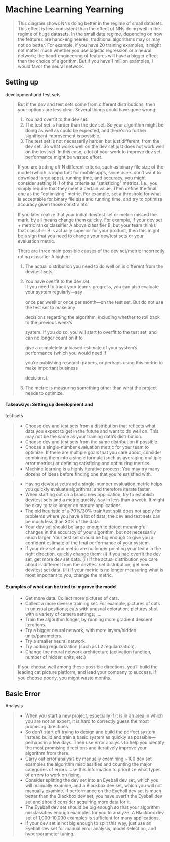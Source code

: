 # Machine Learning Yearning





> This diagram shows NNs doing better in the regime of small datasets. This effect is less consistent than the effect of NNs doing well in the regime of huge datasets. In the small data regime, depending on how the features are hand-engineered, traditional algorithms may or may not do better. For example, if you have 20 training examples, it might not matter much whether you use logistic regression or a neural network; the hand-engineering of features will have a bigger effect than the choice of algorithm. But if you have 1 million examples, I would favor the neural network.

## Setting up development and test sets

> But if the dev and test sets come from different distributions, then your options are less clear. Several things could have gone wrong:
>
> 1. You had overfit to the dev set.
> 2. The test set is harder than the dev set. So your algorithm might be doing as well as could    be expected, and there’s no further significant improvement is possible.
> 3. The test set is not necessarily harder, but just different, from the dev set. So what works well on the dev set just does not work well on the test set. In this case, a lot of your work    to improve dev set performance might be wasted effort.

> If you are trading off N different criteria, such as binary file size of the model \(which is important for mobile apps, since users don’t want to download large apps\), running time, and accuracy, you might consider setting N-1 of the criteria as “satisficing” metrics. I.e., you simply require that they meet a certain value. Then define the final one as the “optimizing” metric. For example, set a threshold for what is acceptable for binary file size and running time, and try to optimize accuracy given those constraints.

> If you later realize that your initial dev/test set or metric missed the mark, by all means change them quickly. For example, if your dev set + metric ranks classifier A above classifier B, but your team thinks that classifier B is actually superior for your product, then this might be a sign that you need to change your dev/test sets or your evaluation metric.
>
> There are three main possible causes of the dev set/metric incorrectly rating classifier A higher:
>
> 1. The actual distribution you need to do well on is different from the dev/test sets.
> 2. You have overfit to the dev set.  
>    If you need to track your team’s progress, you can also evaluate your system regularly—say
>
>    once per week or once per month—on the test set. But do not use the test set to make any
>
>    decisions regarding the algorithm, including whether to roll back to the previous week’s
>
>    system. If you do so, you will start to overfit to the test set, and can no longer count on it to
>
>    give a completely unbiased estimate of your system’s performance \(which you would need if
>
>    you’re publishing research papers, or perhaps using this metric to make important business
>
>    decisions\).
>
> 3. The metric is measuring something other than what the project needs to optimize.

#### Takeaways: Setting up development and test sets

> * Choose dev and test sets from a distribution that reflects what data you expect to get in   the future and want to do well on. This may not be the same as your training data’s   distribution.
> * Choose dev and test sets from the same distribution if possible.
> * Choose a single-number evaluation metric for your team to optimize. If there are multiple   goals that you care about, consider combining them into a single formula \(such as   averaging multiple error metrics\) or defining satisficing and optimizing metrics.
> * Machine learning is a highly iterative process: You may try many dozens of ideas before   finding one that you’re satisfied with. 
> * Having dev/test sets and a single-number evaluation metric helps you quickly evaluate   algorithms, and therefore iterate faster.
> * When starting out on a brand new application, try to establish dev/test sets and a metric   quickly, say in less than a week. It might be okay to take longer on mature applications.
> * The old heuristic of a 70%/30% train/test split does not apply for problems where you   have a lot of data; the dev and test sets can be much less than 30% of the data.
> * Your dev set should be large enough to detect meaningful changes in the accuracy of your   algorithm, but not necessarily much larger. Your test set should be big enough to give you   a confident estimate of the final performance of your system.
> * If your dev set and metric are no longer pointing your team in the right direction, quickly   change them: \(i\) If you had overfit the dev set, get more dev set data. \(ii\) If the actual   distribution you care about is different from the dev/test set distribution, get new   dev/test set data. \(iii\) If your metric is no longer measuring what is most important to   you, change the metric.

#### Examples of what can be tried to improve the model

> * Get more data: Collect more pictures of cats.
> * Collect a more diverse training set. For example, pictures of cats in unusual positions; cats   with unusual coloration; pictures shot with a variety of camera settings; ….
> * Train the algorithm longer, by running more gradient descent iterations.
> * Try a bigger neural network, with more layers/hidden units/parameters.
> * Try a smaller neural network.
> * Try adding regularization \(such as L2 regularization\).
> * Change the neural network architecture \(activation function, number of hidden units, etc.\)

> If you choose well among these possible directions, you’ll build the leading cat picture platform, and lead your company to success. If you choose poorly, you might waste months.

## Basic Error Analysis

> * When you start a new project, especially if it is in an area in which you are not an expert,  it is hard to correctly guess the most promising directions.
> * So don’t start off trying to design and build the perfect system. Instead build and train a   basic system as quickly as possible—perhaps in a few days. Then use error analysis to   help you identify the most promising directions and iteratively improve your algorithm   from there.
> * Carry out error analysis by manually examining ~100 dev set examples the algorithm   misclassifies and counting the major categories of errors. Use this information to   prioritize what types of errors to work on fixing.
> * Consider splitting the dev set into an Eyeball dev set, which you will manually examine,   and a Blackbox dev set, which you will not manually examine. If performance on the   Eyeball dev set is much better than the Blackbox dev set, you have overfit the Eyeball dev   set and should consider acquiring more data for it.
> * The Eyeball dev set should be big enough so that your algorithm misclassifies enough   examples for you to analyze. A Blackbox dev set of 1,000-10,000 examples is sufficient   for many applications.
> * If your dev set is not big enough to split this way, just use an Eyeball dev set for manual   error analysis, model selection, and hyperparameter tuning.

